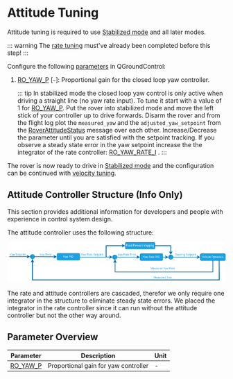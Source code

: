 # Attitude Tuning

Attitude tuning is required to use [Stabilized mode](../flight_modes_rover/manual.md#stabilized-mode) and all later modes.

::: warning
The [rate tuning](rate_tuning.md) must've already been completed before this step!
:::

Configure the following [parameters](../advanced_config/parameters.md) in QGroundControl:

1. [RO_YAW_P](#RO_YAW_P) [-]: Proportional gain for the closed loop yaw controller.

   ::: tip
   In stabilized mode the closed loop yaw control is only active when driving a straight line (no yaw rate input).
   To tune it start with a value of 1 for [RO_YAW_P](#RO_YAW_P).
   Put the rover into stabilized mode and move the left stick of your controller up to drive forwards.
   Disarm the rover and from the flight log plot the `measured_yaw` and the `adjusted_yaw_setpoint` from the [RoverAttitudeStatus](../msg_docs/RoverAttitudeStatus.md) message over each other.
   Increase/Decrease the parameter until you are satisfied with the setpoint tracking.
   If you observe a steady state error in the yaw setpoint increase the the integrator of the rate controller: [RO_YAW_RATE_I](../advanced_config/parameter_reference.md#RO_YAW_RATE_I) .
   :::

The rover is now ready to drive in [Stabilized mode](../flight_modes_rover/manual.md#stabilized-mode) and the configuration can be continued with [velocity tuning](velocity_tuning.md).

## Attitude Controller Structure (Info Only)

This section provides additional information for developers and people with experience in control system design.

The attitude controller uses the following structure:

![Rover Attitude Controller](../../assets/config/rover/rover_attitude_controller.png)

The rate and attitude controllers are cascaded, therefor we only require one integrator in the structure to eliminate steady state errors.
We placed the integrator in the rate controller since it can run without the attitude controller but not the other way around.

## Parameter Overview

| Parameter                                                                           | Description                          | Unit |
| ----------------------------------------------------------------------------------- | ------------------------------------ | ---- |
| <a id="RO_YAW_P"></a>[RO_YAW_P](../advanced_config/parameter_reference.md#RO_YAW_P) | Proportional gain for yaw controller | -    |
